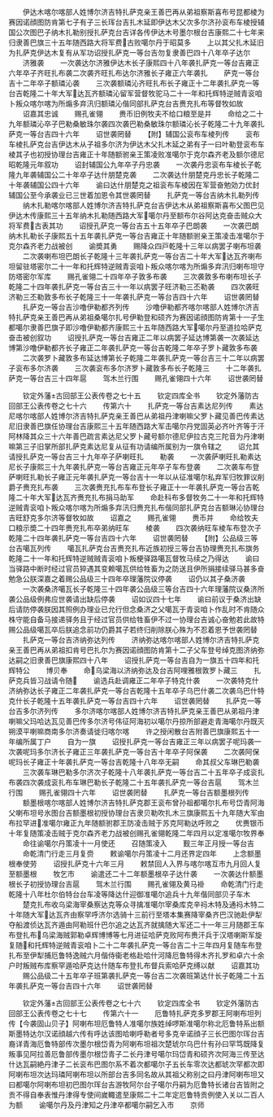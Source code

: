 <!-- { "loadSidebar": true } -->
　　伊达木喀尔喀部人姓博尔济吉特扎萨克亲王善巴再从弟祖察斯喜布号昆都棱为赛因诺顔图防肯第七子有子三长珲台吉扎木延即伊达木父次多尔济孙衮布车棱授辅国公次图巴子纳木扎勒别授扎萨克台吉详各传伊达木号墨尔根台吉康熙二十七年来归隶善巴旗三十五年随西路大将军费古败噶尔丹于昭莫多
　　上以其父扎木延旧为扎萨克伊达木复有从军功诏授扎萨克一等台吉勿复隶善巴四十八年卒子达尔
　　济雅袭
　　一次袭达尔济雅伊达木长子康熙四十八年袭扎萨克一等台吉雍正六年卒子齐旺扎布袭二次袭齐旺扎布达尔济雅长子雍正六年袭扎
　　萨克一等台吉十二年卒子额璘沁袭
　　三次袭额璘沁齐旺扎布长子雍正十二年袭扎萨克一等台吉乾隆二十年大军达瓦齐额璘沁留军营督牧驼马二十一年和托辉特逆贼青衮咱卜叛众喀尔喀为所煽多弃汛归额璘沁偕同部扎萨克台吉赉充扎布等督牧如故
　　诏嘉其忠诚
　　赐孔雀翎
　　赉币旧例牧夫不给口粮至是并
　　命给之二十九年额璘沁卒子巴勒桑敏珠尔袭四次袭巴勒桑敏珠尔额璘沁长子乾隆二十九年袭扎萨克一等台吉四十六年
　　诏世袭罔替
　　【附】辅国公衮布车棱列传
　　衮布车棱扎萨克台吉伊达木从子祖多尔济为伊达木父扎木延之弟有子一曰叶勒登衮布车棱其子也初授协理台吉雍正十年随额驸亲王策凌败准噶尔于克尔森齐老及额尔德尼昭乾隆元年叙功
　　诏封辅国公九年卒子丹忠袭
　　一次袭丹忠衮布车棱长子乾隆九年袭辅国公二十年卒子达什朋楚克袭
　　二次袭达什朋楚克丹忠长子乾隆二十年袭辅国公四十六年
　　谕曰达什朋楚克之祖衮布车棱因在军营奋勉効力优封辅国公至今承袭业已三世着加恩令其世袭罔替
　　扎萨克一等台吉纳木扎勒列传
　　纳木扎勒喀尔喀部人姓博尔济吉特扎萨克台吉伊达木从弟祖察斯喜布父图巴见伊达木传康熙三十五年纳木扎勒随西路大军噶尔丹至额布尔谷阿达克奋击贼众大将军费古表其功
　　诏授孔萨克一等台吉五十五年卒子巴朗袭
　　一次袭巴朗纳木扎勒长子康熙五十五年袭扎萨克一等台吉雍正十年随额驸亲王策凌击准噶尔于克尔森齐老力战被创
　　谕奬其勇
　　赐降众四戸乾隆十三年以病罢子喇布坦袭
　　二次袭喇布坦巴朗长子乾隆十三年袭扎萨克一等台吉二十年大军达瓦齐喇布坦留驻塔密尔二十一年和托辉特逆贼青衮咱卜叛众喀尔喀为所煽多弃汛归喇布坦守防塔密尔军库
　　赐孔雀翎二十四年卒子敦多布袭
　　三次袭敦多布喇布坦长子乾隆二十四年袭扎萨克一等台吉三十一年以病罢子旺济勒三丕勒袭
　　四次袭旺济勒三丕勒敦多布长子乾隆三十一年袭扎萨克一等台吉四十六年
　　诏世袭罔替
　　扎萨克一等台吉沙噜伊勒都齐列传
　　沙噜伊勒都齐喀尔喀部人姓博尔济吉特扎萨克亲王善巴再从弟祖桑噶尔扎号伊勒登和硕齐为赛因诺顔图防肯第十一子生都噶尔隶善巴旗子即沙噜伊勒都齐康熙三十五年随西路大军噶尔丹至道拉哈萨克奋击被创叙功
　　诏授扎萨克一等台吉雍正二年以病罢子延达博第袭一次袭延达博第沙噜伊勒都齐长子雍正二年袭扎萨克一等台吉乾隆二年卒子罗卜藏敦多布袭
　　二次袭罗卜藏敦多布延达博第长子乾隆二年袭扎萨克一等台吉三十二年以病罢子衮布多尔济袭
　　三次袭衮布多尔济罗卜藏敦多布长子乾隆三
　　十二年袭扎萨克一等台吉三十四年扈
　　驾木兰行围
　　赐孔雀翎四十六年
　　诏世袭罔替











　　钦定外藩古回部王公表传卷之七十五
　　钦定四库全书
　　钦定外藩防古回部王公表传卷之七十六
　　传第六十
　　扎萨克一等台吉素达尼列传
　　素达尼喀尔喀部人姓博尔济吉特扎萨克亲王善巴从弟祖丹津喇嘛父罗卜藏见善巴传素达尼旧隶善巴旗任协理台吉康熙三十五年随西路大军击噶尔丹党固英必齐叶齐等于汗阿林降其众三十六年善巴疏言素达尼父罗卜藏号额尔德尼伊拉古克三陀音为丹津喇嘛第三子旧掌所部扎萨克素达尼复从征有功请编所属别为一旗令辖之
　　诏允其请授扎萨克一等台吉三十九年卒子萨喇旺扎
　　勒袭
　　一次袭萨喇旺扎勒素达尼长子康熙三十九年袭扎萨克一等台吉雍正元年卒子车布登袭
　　二次袭车布登萨喇旺扎勒长子雍正元年袭扎萨克一等台吉十一年以从征准噶尔私弃军归牧罪议削爵子赉充扎布袭
　　三次袭赉充扎布车布登长子雍正十一年袭扎萨克一等台吉乾隆二十年大军达瓦齐赉充扎布捐马助军
　　命赴科布多督牧务二十一年和托辉特逆贼青衮咱卜叛众喀尔喀为所煽多弃汛归赉充扎布偕同部扎萨克台吉额琳沁协理台吉旺舒克多尔济等督牧如故
　　诏嘉之
　　赐孔雀翎
　　赉币并
　　命给牧夫口粮示奬二十四年赉充扎布卒弟纳旺车
　　棱袭
　　四次袭纳旺车棱车布登次子乾隆二十四年袭扎萨克一等台吉四十六年
　　诏世袭罔替
　　【附】公品级三等台吉噶瓦列传
　　噶瓦扎萨克台吉赉充扎布近族初授三等台吉协理赉充扎布旗务乾隆二十一年和托辉特逆贼贼青衮咱卜叛梗驿路噶瓦督牧马续之乃得达
　　谕曰当驿路中断时经过官员猝遇其变赖噶瓦供给牲畜为之防送且伊所捐接续驿马甚多奋勉急公朕深嘉之着赐公品级三十四年卒理藩院议停袭
　　诏仍以其子桑济袭
　　一次袭桑济噶瓦长子乾隆三十四年袭公品级三等台吉四十六年理藩院议桑济所袭公品级例弗应世袭请出缺后停袭
　　诏如议四十七年
　　谕曰前议于桑济出缺后请防停袭朕因其照例办理业已允行但念桑济之父噶瓦于青衮咱卜作乱时不肯随众株守能自备马接递驿务且于经过官员供给牲畜伊不过一协理台吉诚心奋勉若此故特赐公品级噶瓦卒后朕追念前功仍爵其子若终归削除朕心殊为不忍着恩予世袭罔替
　　扎萨克一等台吉济纳弥达列传
　　济纳弥达喀尔喀部人姓博尔济吉特扎萨克亲王善巴再从弟祖扣肯号巴扎尔为赛因诺顔图防肯第十二子父车登号绰克图济纳弥达嗣之旧隶善巴旗康熙四十八年
　　诏授扎萨克一等台吉自为一旗五十四年和托辉特公
　　博贝奉
　　命乌梁海以济纳弥达及台吉阿哩雅根敦罗卜藏三
　　扎萨克兵皆习战请令随
　　谕选兵赴调雍正二年卒子特克什袭
　　一次袭特克什济纳弥达长子雍正二年袭扎萨克一等台吉乾隆十五年卒子乌巴什袭二次袭乌巴什特克什长子乾隆十五年袭扎萨克一等台吉四十六年
　　诏世袭罔替
　　扎萨克一等台吉多尔济列传
　　多尔济喀尔喀部人姓博尔济吉特扎萨克亲王善巴从弟祖丹津喇嘛父玛哈达瓦见善巴传多尔济号伟征阿海初以噶尔丹掠所部避走青海噶尔丹既灭朔漠平喇嘛商南多尔济奏请徙归喀尔喀
　　许之授闲散台吉附善巴旗康熙五十一年编所属丁户
　　自为一旗
　　诏授扎萨克一等台吉雍正三年以病罢子呢玛袭一次袭呢玛多尔济长子雍正三年袭扎萨克一等台吉十年卒子阿保袭
　　二次袭阿保呢玛长子雍正十年袭扎萨克一等台吉乾隆十八年卒无嗣
　　命其叔父车琳巴勒袭
　　三次袭车琳巴勒多尔济次子乾隆十八年袭扎萨克一等台吉二十五年卒子成衮扎布袭四次袭成衮扎布车琳巴勒长子乾隆二十五年袭扎萨克一等台吉扈
　　驾木兰行围
　　赐孔雀翎四十六年
　　诏世袭罔替
　　扎萨克一等台吉额墨根列传
　　额墨根喀尔喀部人姓博尔济吉特扎萨克郡王衮布曾孙祖都噶尔扎布号岱青阿海父喇布坦号氷图台吉额墨根初授协理台吉隶贝勒吹扎木三旗康熙五十九年随大军由布拉罕进准噶尔雍正九年随额驸郡王防凌击贼于苏克阿勒达呼败之
　　优赉银币十年复随策凌击贼于克尔森齐老力战被创赐孔雀翎乾隆二年四月以定准噶尔牧界奉
　　命往谕噶尔丹策凌十一月使还
　　召随策凌入
　　觐三年正月授一等台吉
　　命乾清门行走三月复赍
　　敕谕噶尔丹策凌十二月还界定四年
　　上念额墨根奉使劳
　　诏授扎萨克十六年三月
　　敕禁回人入界与喀尔喀互市九月回人复至额墨根
　　牧乞市
　　谕遣还二十二年额墨根卒子达什袭
　　一次袭达什额墨根长子初授协理台吉扈
　　驾木兰行围
　　赐孔雀翎及黄马褂
　　命乾清门行走乾隆十八年杜尔伯特台台车凌等降达什迎御准噶尔追兵十九年偕同部贝子车木
　　楚克扎布收乌梁海宰桑察达克等众寻擒准噶尔宰桑库克辛祃木特及通祃木特二十年随大军达瓦齐由察罕呼济尔选骑十三前行至塔本集赛降宰桑齐巴汉驰赴伊犁夺船渡侦达瓦齐遁由阿勒班什巴尔追之达瓦齐就擒随大军还二十一年三月随郡王车布登扎布乌梁海贼郭勒卓辉博博等七月进征哈萨克败阿布赉汗兵于汉塔喇斯军旋复随和托辉特逆贼青衮咱卜二十二年袭扎萨克一等台吉二十三年四月复随车布登扎布至伊犁捕厄鲁特逸贼六月偕侍衞老格赴哈什河降厄鲁特得木齐扎罗和卓六十余户时叛贼布库察罕遁哈萨克达什随车布登扎布督兵索哈萨克缚以献
　　诏嘉其功
　　赐公品级二十五年卒子班第袭扎萨克一等台吉二次袭班第达什长子乾隆二十五年袭扎萨克一等台吉四十六年
　　诏世袭罔替













　　钦定外藩古回部王公表传卷之七十六
　　钦定四库全书
　　钦定外藩防古回部王公表传卷之七十七
　　传第六十一
　　厄鲁特扎萨克多罗郡王阿喇布坦列传【今袭固山贝子】阿喇布坦厄鲁特人准噶尔族姓绰啰斯准噶尔称北厄鲁特系出额斯墨特达尔汉诺顔越六传有呼达该图哈喇呼勒者号多克辛诺顔子三长巴图尔珲台吉裔详青海厄鲁特部传次墨尔根岱青为阿喇布坦祖次楚琥尔乌巴什有孙曰罕笃既降复叛事见阿拉善厄鲁部传墨尔根岱青子二长丹津号噶尔玛岱青和硕齐次阿海三传至达什达瓦嗣絶丹津子二长衮布巴图尔系不着次都噶尔子五长车零次达都琥次罕都次即阿喇布坦次达玛璘阿喇布坦以所部台吉多同名故从其祖父称别之曰丹津阿喇布坦又曰都噶尔阿喇布坦初巴图尔珲台吉游牧阿尔台子噶尔丹嗣为厄鲁特长诸台吉皆附之贡不得自奉表惟丹津得专使间嵗輙遣至康熙二十二年定厄鲁特贡例使入关以二百人为额
　　谕噶尔丹及丹津知之丹津卒都噶尔嗣乞入市
　　京师
